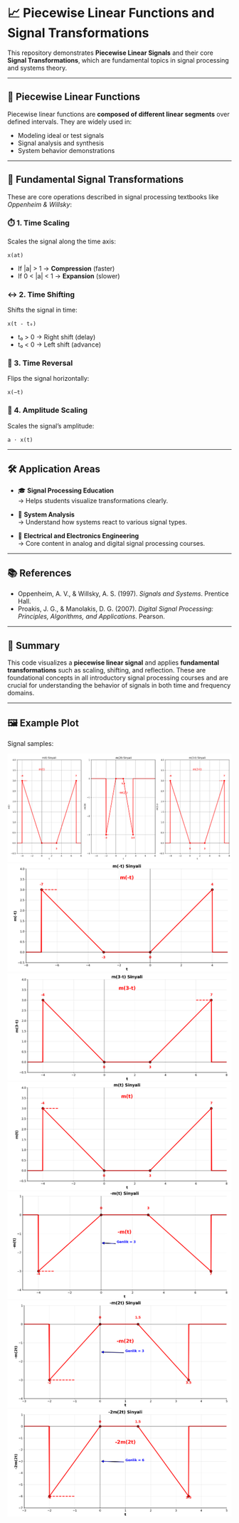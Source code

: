 # 📈 Piecewise Linear Functions and Signal Transformations

This repository demonstrates **Piecewise Linear Signals** and their core **Signal Transformations**, which are fundamental topics in signal processing and systems theory.

---

## 📌 Piecewise Linear Functions

Piecewise linear functions are **composed of different linear segments** over defined intervals. They are widely used in:

- Modeling ideal or test signals  
- Signal analysis and synthesis  
- System behavior demonstrations  

---

## 🔁 Fundamental Signal Transformations

These are core operations described in signal processing textbooks like *Oppenheim & Willsky*:

### ⏱️ 1. Time Scaling

Scales the signal along the time axis:

```
x(at)
```

- If |a| > 1 → **Compression** (faster)  
- If 0 < |a| < 1 → **Expansion** (slower)  

### ↔️ 2. Time Shifting

Shifts the signal in time:

```
x(t - t₀)
```

- t₀ > 0 → Right shift (delay)  
- t₀ < 0 → Left shift (advance)  

### 🔄 3. Time Reversal

Flips the signal horizontally:

```
x(−t)
```

### 📶 4. Amplitude Scaling

Scales the signal’s amplitude:

```
a ⋅ x(t)
```

---

## 🛠️ Application Areas

- 🎓 **Signal Processing Education**  
  → Helps students visualize transformations clearly.

- 🧠 **System Analysis**  
  → Understand how systems react to various signal types.

- 🔌 **Electrical and Electronics Engineering**  
  → Core content in analog and digital signal processing courses.

---

## 📚 References

- Oppenheim, A. V., & Willsky, A. S. (1997). *Signals and Systems*. Prentice Hall.  
- Proakis, J. G., & Manolakis, D. G. (2007). *Digital Signal Processing: Principles, Algorithms, and Applications*. Pearson.

---

## 📝 Summary

This code visualizes a **piecewise linear signal** and applies **fundamental transformations** such as scaling, shifting, and reflection. These are foundational concepts in all introductory signal processing courses and are crucial for understanding the behavior of signals in both time and frequency domains.

---
## 🖼️ Example Plot 

Signal samples:

![Transformed Signal 1](1.png)  
![Transformed Signal 2](2.png)  
![Transformed Signal 3](3.png)  
![Transformed Signal 4](4.png)  
![Transformed Signal 5](5.png)  
![Transformed Signal 6](6.png)  
![Transformed Signal 7](7.png)

